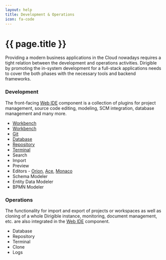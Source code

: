 ```yaml
---
layout: help
title: Development & Operations
icon: fa-code
---
```


{{ page.title }}
===

Providing a modern business applications in the Cloud nowadays requires a tight relation between the development and operations activities. Dirigible by promoting the in-system development for a full-stack applications needs to cover the both phases with the necessary tools and backend frameworks.

### Development

The front-facing [Web IDE](ide.html) component is a collection of plugins for project management, source code editing, modeling, SCM integration, database management and many more.

* [Workbench](ide_perspective_workbench.html)
* [Workbench](ide_perspective_workbench.html)
* [Git](ide_perspective_git.html)
* [Database](ide_perspective_database.html)
* [Repository](ide_perspective_repository.html) 
* [Terminal](ide_perspective_terminal.html)
* Search
* Import
* Preview
* Editors - [Orion](ide_editor_orion.html), [Ace](ide_editor_ace.html), [Monaco](ide_editor_monaco.html)
* Schema Modeler
* Entity Data Modeler
* BPMN Modeler


### Operations

The functionality for import and export of projects or workspaces as well as cloning of a whole Dirigible instance, monitoring, document management, etc. are also integrated in the [Web IDE](ide.html) component.

* Database
* Repository 
* Terminal
* Clone
* Logs

